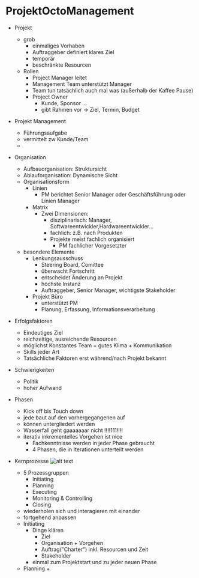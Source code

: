 # ProjektOctoManagement

+ Projekt
	+ grob
		+ einmaliges Vorhaben 
		+ Auftraggeber definiert klares Ziel
		+ temporär
		+ beschränkte Resourcen
	+ Rollen
		+ Project Manager
			leitet
		+ Management Team
			unterstützt Manager
		+ Team
			tun tatsächlich auch mal was (außerhalb der Kaffee Pause)
		+ Project Owner
			+ Kunde, Sponsor ...
			+ gibt Rahmen vor
				-> Ziel, Termin, Budget

+ Projekt Management
	+ Führungsaufgabe
	+ vermittelt zw Kunde/Team
	+ 

+ Organisation
	+ Aufbauorganisation: Struktursicht
	+ Ablauforganisation: Dynamische Sicht
	+ Organisationsform 
		+ Linien
			+ PM berichtet Senior Manager oder Geschäftsführung oder Linien Manager
		+ Matrix
			+ Zwei Dimensionen:
				+ disziplinarisch: Manager, Softwareentwickler,Hardwareentwickler...
				+ fachlich: z.B. nach Produkten
				+ Projekte meist fachlich organisiert
					+ PM fachlicher Vorgesetzter
	+ besondere Elemente
		+ Lenkungsausschuss
			+ Steering Board, Comittee
			+ überwacht Fortschritt
			+ entscheidet Änderung an Projekt
			+ höchste Instanz
			+ Auftraggeber, Senior Manager, wichtigste Stakeholder
		+ Projekt Büro
			+ unterstützt PM
			+ Planung, Erfassung, Informationsverarbeitung

+ Erfolgsfaktoren
	+ Eindeutiges Ziel
	+ reichzeitige, ausreichende Resourcen
	+ möglichst Konstantes Team + gutes Klima + Kommunikation 
	+ Skills jeder Art
	+ Tatsächliche Faktoren erst während/nach Projekt bekannt
+ Schwierigkeiten
	+ Politik
	+ hoher Aufwand

+ Phasen
	+ Kick off bis Touch down
	+ jede baut auf den vorhergegangenen auf
	+ können untergliedert werden
	+ Wasserfall geht gaaaaaaar nicht !!!!111!!!!
	+ iterativ inkrementelles Vorgehen ist nice
		+ Fachkenntnisse werden in jeder Phase gebraucht
		+ 4 Phasen, die in Iterationen unterteilt werden

+ Kernprozesse
![alt text](D:\Dokumente\Uni\PM\MonitoringAndControlling.png "So oft wie ich das schon gesehen hab, muss es wichtig sein")
	+ 5 Prozessgruppen
		+ Initiating
		+ Planning
		+ Executing
		+ Monitoring & Controlling
		+ Closing
	+ wiederholen sich und interagieren mit einander
	+ fortgehend anpassen
	+ Initiating
		+ Dinge klären
			+ Ziel
			+ Organisation + Vorgehen
			+ Auftrag("Charter") inkl. Resourcen und Zeit
			+ Stakeholder
		+ einmal zum Projektstart und zu jeder neuen Phase
	+ Planning
		+ 